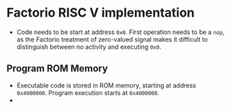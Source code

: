 # Factorio RISC V implementation

- Code needs to be start at address `0x0`. First operation needs to be a `nop`, as the Factorio treatment of zero-valued
  signal makes it difficult to distinguish between no activity and executing `0x0`.

## Program ROM Memory

* Executable code is stored in ROM memory, starting at address `0x4000000`. Program execution starts at `0x4000000`.
* 